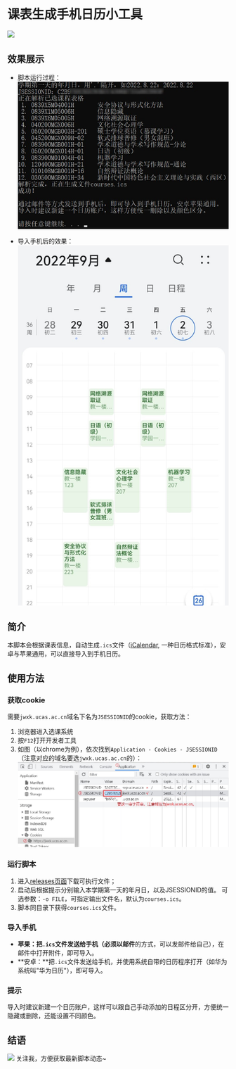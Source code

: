 # 课表生成手机日历小工具

[![](https://img.shields.io/github/stars/BarryZZJ/ucas_course_to_calendar.svg)](https://github.com/barryZZJ/ucas_course_to_calendar)

## 效果展示

- 脚本运行过程：
  ![](/demo/demo.jpg)

- 导入手机后的效果：
  ![](/demo/demo2.jpg)



## 简介

本脚本会根据课表信息，自动生成`.ics`文件（[iCalendar](https://baike.baidu.com/item/iCal/10119576), 一种日历格式标准），安卓与苹果通用，可以直接导入到手机日历。

## 使用方法

### 获取cookie

需要`jwxk.ucas.ac.cn`域名下名为`JSESSIONID`的cookie，获取方法：

1. 浏览器进入选课系统
2. 按`F12`打开开发者工具
3. 如图（以chrome为例），依次找到`Application - Cookies - JSESSIONID`（注意对应的域名要选`jwxk.ucas.ac.cn`的）：
![](/demo/cookie.jpg)



### 运行脚本

1. 进入[releases页面](https://github.com/barryZZJ/ucas_course_to_calendar/releases)下载可执行文件；
2. 启动后根据提示分别输入本学期第一天的年月日，以及JSESSIONID的值。
    可选参数：`-o FILE`，可指定输出文件名，默认为`courses.ics`。
3. 脚本同目录下获得`courses.ics`文件。

### 导入手机

- **苹果：**把`.ics`文件发送给手机（必须以**邮件**的方式，可以发邮件给自己），在邮件中打开附件，即可导入。
- **安卓：**把`.ics`文件发送给手机，并使用系统自带的日历程序打开（如华为系统叫"华为日历"），即可导入。

### 提示

导入时建议新建一个日历账户，这样可以跟自己手动添加的日程区分开，方便统一隐藏或删除，还能设置不同颜色。

## 结语

[![](https://img.shields.io/github/followers/BarryZZJ.svg?style=social&label=Follow&maxAge=2592000)](https://github.com/barryZZJ) 关注我，方便获取最新脚本动态~